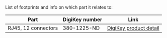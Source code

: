 List of footprints and info on which part it relates to:

| Part | DigiKey number | Link | 
| ---- | -------------- | ---- |
| RJ45, 12 connectors| 380-1225-ND | [DigiKey product detail](http://www.digikey.com/product-detail/en/stewart-connector/SS73100-046F/380-1225-ND/3131761) |
